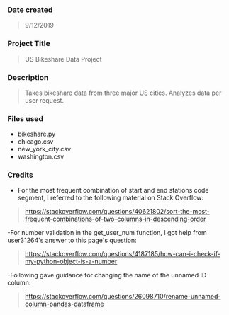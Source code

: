### Date created
>9/12/2019

### Project Title
>US Bikeshare Data Project

### Description
>Takes bikeshare data from three major US cities. Analyzes data per user request.

### Files used
- bikeshare.py
- chicago.csv
- new_york_city.csv
- washington.csv

### Credits
- For the most frequent combination of start and end stations code segment, I referred to the following material on Stack Overflow:
>https://stackoverflow.com/questions/40621802/sort-the-most-frequent-combinations-of-two-columns-in-descending-order

-For number validation in the get_user_num function, I got help from user31264's answer to this page's question:
>https://stackoverflow.com/questions/4187185/how-can-i-check-if-my-python-object-is-a-number

-Following gave guidance for changing the name of the unnamed ID column:
>https://stackoverflow.com/questions/26098710/rename-unnamed-column-pandas-dataframe

